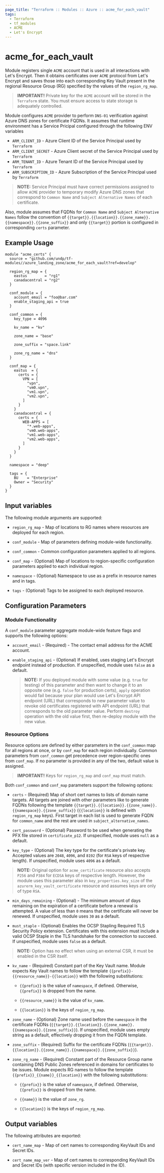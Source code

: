 ```yaml
---
page_title: "Terraform :: Modules :: Azure :: acme_for_each_vault"
tags:
  - Terraform
  - tf_modules
  - ACME
  - Let's Encrypt
---
```

# acme_for_each_vault

Module registers single `ACME` account that is used in all interactions with Let's Encrypt. Then it obtains certificates over `ACME` protocol from Let's Encrypt and saves those into each corresponding Key Vault present in the regional Resource Group (RG) specified by the values of the `region_rg_map`.

  > **IMPORTANT!** Private key for the `ACME` account will be stored in the `Terraform` state. You must ensure access to state storage is adequately controlled.

Module configures `ACME` provider to perform `DNS-01` verification against Azure DNS zones for certificate FQDNs. It assumes that runtime environment has a Service Pricipal configured through the following ENV variables

* `ARM_CLIENT_ID` - Azure Client ID of the Service Principal used by `Terraform`
* `ARM_CLIENT_SECRET` - Azure Client secret of the Service Principal used by `Terraform`
* `ARM_TENANT_ID` - Azure Tenant ID of the Service Principal used by `Terraform`
* `ARM_SUBSCRIPTION_ID` - Azure Subscription of the Service Principal used by `Terraform`

> **NOTE:** Service Principal must have correct permissions assigned to allow `ACME` provider to temporary modify Azure DNS zones that correspond to `Common Name` and `Subject Alternative Names` of each certificate.

Also, module assumes that FQDNs for `Common Name` and `Subject Alternative Names` follow the convention of `{{target}}.{{location}}.{{zone_name}}.{{namespace}}.{{zone_suffix}}` and only `{{target}}` portion is configured in corresponding `certs` parameter.

## Example Usage

```hcl
module "acme_certs" {
  source = "github.com/undp/tf-modules//azure_landing_zone/acme_for_each_vault?ref=develop"

  region_rg_map = {
    eastus        = "rg1"
    canadacentral = "rg2"
  }

  conf_module = {
    account_email = "foo@bar.com"
    enable_staging_api = true
  }

  conf_common = {
    key_type = 4096

    kv_name = "kv"

    zone_name = "base"

    zone_suffix = "space.link"

    zone_rg_name = "dns"
  }

  conf_map = {
    eastus  = {
      certs = {
        VPN = [
          "vpn",
          "vm0.vpn",
          "vm1.vpn",
          "vm2.vpn",
        ]
      }
    }
    canadacentral = {
      certs = {
        WEB-APPS = [
          "*.web-apps",
          "vm0.web-apps",
          "vm1.web-apps",
          "vm2.web-apps",
        ]
      }
    }
  }

  namespace = "deep"

  tags = {
    BU    = "Enterprise"
    Owner = "Security"
  }
}
```

## Input variables

The following module arguments are supported:

* `region_rg_map` - Map of locations to RG names where resources are deployed for each region.

* `conf_module` - Map of parameters defining module-wide functionality.

* `conf_common` - Common configuration parameters applied to all regions.

* `conf_map` - (Optional) Map of locations to region-specific configuration parameters applied to each individual region.

* `namespace` - (Optional) Namespace to use as a prefix in resource names and in tags.

* `tags` - (Optional) Tags to be assigned to each deployed resource.

## Configuration Parameters

### Module Functionality

A `conf_module` parameter aggregate module-wide feature flags and supports the following options:

* `account_email` - (Required) - The contact email address for the ACME account.

* `enable_staging_api` - (Optional) If enabled, uses staging Let's Encrypt endpoint instead of production. If unspecified, module uses `false` as a default.

  > **NOTE:** If you deployed module with some value (e.g. `true` for testing) of this parameter and then want to change it to an opposite one (e.g. `false` for production certs), `apply` operation would fail because your plan would use Let's Encrypt API endpoint (URL) that corresponds to new parameter value to revoke old certificates registered with API endpoint (URL) that corresponds to the old parameter value. Perform `destroy` operation with the old value first, then re-deploy module with the new value.

### Resource Options

Resource options are defined by either parameters in the `conf_common` map for all regions at once, or by `conf_map` for each region individually. Common parameters from `conf_common` get precedence over region-specific ones from `conf_map`. If no parameter is provided in any of the two, default value is assigned.

  > **IMPORTANT!** Keys for `region_rg_map` and `conf_map` must match.

Both `conf_common` and `conf_map` parameters support the following options:

* `certs` - (Required) Map of short cert names to lists of domain name targets. All targets are joined with other parameters like to generate FQDNs following the template `{{target}}.{{location}}.{{zone_name}}.{{namespace}}.{{zone_suffix}}` (`{{location}}` is defined with `region_rg_map` keys). First target in each list is used to generate FQDN for `common_name` and the rest are used in `subject_alternative_names`.

* `cert_password` - (Optional) Password to be used when generating the PFX file stored in `certificate_p12`. If unspecified, module uses `null` as a default.

* `key_type` - (Optional) The key type for the certificate's private key. Accepted values are `2048`, `4096`, and `8192` (for `RSA` keys of respective length). If unspecified, module uses `4096` as a default.

> **NOTE:** Original option for `acme_certificate` resource also accepts `P256` and `P384` for `ECDSA` keys of respective length. However, the module uses this parameter also in `key_properties.key_size` of the `azurerm_key_vault_certificate` resource and assumes keys are only of type `RSA`.

* `min_days_remaining` - (Optional) - The minimum amount of days remaining on the expiration of a certificate before a renewal is attempted. A value of less than `0` means that the certificate will never be renewed. If unspecified, module uses `30` as a default.

* `must_staple` - (Optional) Enables the OCSP Stapling Required TLS Security Policy extension. Certificates with this extension must include a valid OCSP Staple in the TLS handshake for the connection to succeed. If unspecified, module uses `false` as a default.

> **NOTE:** Option has no effect when using an external CSR, it must be enabled in the CSR itself.

* `kv_name` - (Required) Constant part of the Key Vault name. Module expects Key Vault names to follow the template `{{prefix}}-{{resource_name}}-{{location}}` with the following substitutions:

  * `{{prefix}}` is the value of `namespace`, if defined. Otherwise, `{{prefix}}` is dropped from the name.

  * `{{resource_name}}` is the value of `kv_name`.

  * `{{location}}` is the keys of `region_rg_map`.

* `zone_name` - (Optional) Zone name used before the `namespace` in the certificate FQDNs (`{{target}}.{{location}}.{{zone_name}}.{{namespace}}.{{zone_suffix}}`). If unspecified, module uses empty string as a default, effectively dropping it from the FQDN template.

* `zone_suffix` - (Required) Suffix for the certificate FQDNs (`{{target}}.{{location}}.{{zone_name}}.{{namespace}}.{{zone_suffix}}`).

* `zone_rg_name` - (Required) Constant part of the Resource Group name containing DNS Public Zones referenced in domains for certificates to be issues. Module expects RG names to follow the template `{{prefix}}_{{name}}_{{location}}` with the following substitutions:

  * `{{prefix}}` is the value of `namespace`, if defined. Otherwise, `{{prefix}}` is dropped from the name.

  * `{{name}}` is the value of `zone_rg`.

  * `{{location}}` is the keys of `region_rg_map`.

## Output variables

The following attributes are exported:

* `cert_name_map` - Map of cert names to corresponding KeyVault IDs and Secret IDs.

* `cert_name_map_ver` - Map of cert names to corresponding KeyVault IDs and Secret IDs (with specific version included in the ID).
